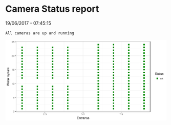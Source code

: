 Camera Status report
================
19/06/2017 - 07:45:15

    All cameras are up and running

![](camreport_files/figure-markdown_github/unnamed-chunk-2-1.png)
